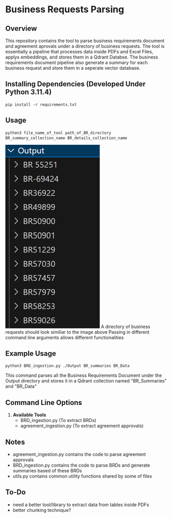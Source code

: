 # Business Requests Parsing

## Overview
This repository contains the tool to parse business requirements document and agreement aprovals under a directory of business requests.
The tool is essentially a pipeline that processes data inside PDFs and Excel Files, applys embeddings, and stores them in a Qdrant Databse.
The business requirements document pipeline also generate a summary for each business request and store them in a seperate vector database.

## Installing Dependencies (Developed Under Python 3.11.4)
   ```
   pip install -r requirements.txt
   ```

## Usage
```
python3 file_name_of_tool path_of_BR_directory BR_summary_collection_name BR_details_collection_name
```

![alt text](https://github.com/ssc-dsai/Business_Requests_Parsing/blob/main/example.png)
A directory of business requests should look similiar to the image above
Passing in different command line arguments allows different functionalities

## Example Usage
```
python3 BRD_ingestion.py ./Output BR_summaries BR_Data
```

This command parses all the Business Requirements Document under the Output directory and stores it in a Qdrant collection named "BR_Summaries" and "BR_Data"

## Command Line Options
1. **Available Tools**
   - BRD_ingestion.py (To extract BRDs)
   - agreement_ingestion.py (To extract agreement approvals)

## Notes
   - agreement_ingestion.py contains the code to parse agreement approvals
   - BRD_ingestion.py contains the code to parse BRDs and generate summaries based of these BRDs
   - utils.py contains common utility functions shared by some of files

## To-Do
   - need a better tool/library to extract data from tables inside PDFs
   - better chunking technique?
